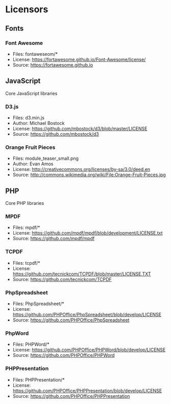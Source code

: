 # Licensors #

## Fonts ##

### Font Awesome ###

* Files: fontaweseom/*
* License: https://fortawesome.github.io/Font-Awesome/license/
* Source: https://fortawesome.github.io

## JavaScript ##

Core JavaScript libraries

### D3.js ###

* Files: d3.min.js
* Author: Michael Bostock
* License: https://github.com/mbostock/d3/blob/master/LICENSE
* Source: https://github.com/mbostock/d3

### Orange Fruit Pieces ###
* Files: module_teaser_small.png
* Author: Evan Amos
* License: http://creativecommons.org/licenses/by-sa/3.0/deed.en
* Source: http://commons.wikimedia.org/wiki/File:Orange-Fruit-Pieces.jpg

## PHP

Core PHP libraries

### MPDF

* Files: mpdf/*
* License: https://github.com/mpdf/mpdf/blob/development/LICENSE.txt
* Source: https://github.com/mpdf/mpdf

### TCPDF

* Files: tcpdf/*
* License: https://github.com/tecnickcom/TCPDF/blob/master/LICENSE.TXT
* Source: https://github.com/tecnickcom/TCPDF

### PhpSpreadsheet

* Files: PhpSpreadsheet/*
* License: https://github.com/PHPOffice/PhpSpreadsheet/blob/develop/LICENSE
* Source: https://github.com/PHPOffice/PhpSpreadsheet

### PhpWord

* Files: PHPWord/*
* License: https://github.com/PHPOffice/PHPWord/blob/develop/LICENSE
* Source: https://github.com/PHPOffice/PHPWord

### PHPPresentation

* Files: PHPPresentation/*
* License: https://github.com/PHPOffice/PHPPresentation/blob/develop/LICENSE
* Source: https://github.com/PHPOffice/PHPPresentation
